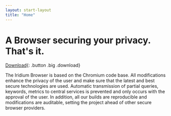 ```yaml
---
layout: start-layout
title: "Home"
---
```


A Browser securing your privacy. That's it.
===================================
      
[Download](downloads/){: .button .big .download}     
	 
The Iridium Browser is based on the Chromium code base. All modifications enhance the privacy of the user and make sure that the latest and best secure technologies are used.
Automatic transmission of partial queries, keywords, metrics to central services is prevented and only occurs with the approval of the user. In addition, all our builds are reproducible and modifications are auditable, setting the project ahead of other secure browser providers.
